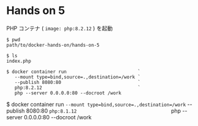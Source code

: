 # Hands on 5

PHP コンテナ ( `image: php:8.2.12` ) を起動

```
$ pwd
path/to/docker-hands-on/hands-on-5

$ ls
index.php

$ docker container run                          `
   --mount type=bind,source=.,destination=/work `
   --publish 8080:80                            `
   php:8.2.12                                   `
   php --server 0.0.0.0:80 --docroot /work
```

$ docker container run                          `
   --mount type=bind,source=.,destination=/work `
   --publish 8080:80                            `
   php:8.1.12                                   `
   php --server 0.0.0.0:80 --docroot /work